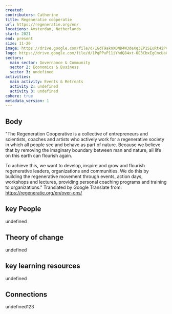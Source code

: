 ```yaml
---
created:
contributors: Catherine
title: Regeneratie coöperatie
url: https://regeneratie.org/en/
locations: Amsterdam, Netherlands
start: 2021
end: present
size: 11-20
image: https://drive.google.com/file/d/1GdT9aknXDND4W3deXq3EP1SEuRt4iPVe/view?usp=drive_link
logo: https://drive.google.com/file/d/1PqPPuP11iYhdQ84xt-OE3CbxEgCmcUa0/view?usp=drive_link
sectors:
  main sector: Governance & Community
  sector 2: Economics & Business
  sector 3: undefined
activities: 
  main activity: Events & Retreats
  activity 2: undefined
  activity 3: undefined
cohere: true
metadata_version: 1
---
```



## Body

"The Regeneration Cooperative is a collective of entrepreneurs and scientists, coaches and artists who actively work for a regenerative society in which all people see and behave as part of nature. Because we believe that by removing the imaginary boundary between man and nature, all life on this earth can flourish again.

To achieve this, we want to develop, inspire and grow and flourish regenerative leaders, organizations and communities. We do this by building the regenerative movement through events, action days, workshops and lectures, providing personal coaching programs and training to organizations."
Translated by Google Translate from: https://regeneratie.org/en/over-ons/ 

## key People

undefined

## Theory of change

undefined

## key learning resources

undefined

## Connections

undefined123

